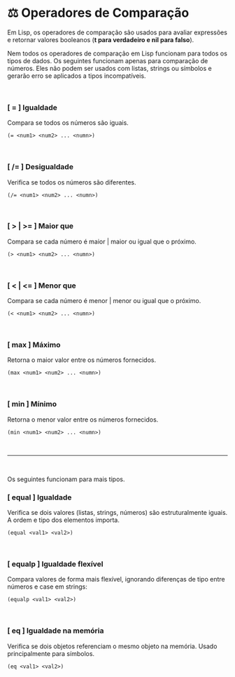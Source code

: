 # ⚖️ Operadores de Comparação
Em Lisp, os operadores de comparação são usados para avaliar expressões e retornar valores booleanos (**t para verdadeiro e nil para falso**).

Nem todos os operadores de comparação em Lisp funcionam para todos os tipos de dados. Os seguintes funcionam apenas para comparação de números. Eles não podem ser usados com listas, strings ou símbolos e gerarão erro se aplicados a tipos incompatíveis.

<br>

### [ = ] Igualdade

Compara se todos os números são iguais.

```
(= <num1> <num2> ... <numn>)
```
<br>

### [ /= ] Desigualdade

Verifica se todos os números são diferentes.

```
(/= <num1> <num2> ... <numn>)
```
<br>

### [ > | >= ] Maior que

Compara se cada número é maior | maior ou igual que o próximo.

```
(> <num1> <num2> ... <numn>)
```
<br>

### [ < | <= ] Menor que

Compara se cada número é menor | menor ou igual que o próximo.

```
(< <num1> <num2> ... <numn>)
```
<br>

### [ max ] Máximo

Retorna o maior valor entre os números fornecidos.

```
(max <num1> <num2> ... <numn>)
```
<br>

### [ min ] Mínimo

Retorna o menor valor entre os números fornecidos.

```
(min <num1> <num2> ... <numn>)
```
<br>

---

<br>

Os seguintes funcionam para mais tipos.

### [ equal ] Igualdade

Verifica se dois valores (listas, strings, números) são estruturalmente iguais. A ordem e tipo dos elementos importa.

```
(equal <val1> <val2>)
```
<br>

### [ equalp ] Igualdade flexível

Compara valores de forma mais flexível, ignorando diferenças de tipo entre números e case em strings:

```
(equalp <val1> <val2>)
```
<br>

### [ eq ] Igualdade na memória

Verifica se dois objetos referenciam o mesmo objeto na memória. Usado principalmente para símbolos.

```
(eq <val1> <val2>)
```
<br>